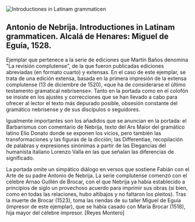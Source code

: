 ![Introductiones in Latinam grammaticen](imagenes/59_3_05.jpg)


## Antonio de Nebrija. Introductiones in Latinam grammaticen. Alcalá de Henares: Miguel de Eguía, 1528.

Ejemplar que pertenece a la serie de ediciones que Martín Baños denomina "La revisión complutense", de la que fueron publicadas ediciones abreviadas (en formato cuarto) y extensas. En el caso de este ejemplar, se trata de una edición extensa, basada en la primera impresión de la extensa complutense (13 de diciembre de 1520), «que ha de considerarse el último testamento gramatical nebrisense». Tanto en la portada como en el colofón se insiste en los ajustes y correcciones que se han llevado a cabo para ofrecer al lector el texto más depurado posible, obsesión constante del gramático nebrisense y de sus discípulos o seguidores. 

Igualmente importantes son los añadidos que se anuncian en la portada: el Barbarismus con comentario de Nebrija, texto del Ars Maior del gramático latino Elio Donato donde se exponen los vicios, pero también las transformaciones y las figuras de la dicción; las Differentiae, recopilación de palabras y expresiones sinónimas a partir de las Elegancias del humanista italiano Lorenzo Valla  en las que señalan las diferencias de significado.

 La portada omite un simpático diálogo en versos que sostiene Fabián con el Arte de su padre Antonio de Nebrija. La serie complutense comenzó con el célebre Arnao Guillén de Brocar, con el que Nebrija ya había establecido a principios de siglo un provechoso acuerdo para imprimir sus obras (si bien, como en todas las relaciones, hubo altibajos y no faltaron los pleitos). Tras la muerte de Brocar (1523), toma las riendas de su taller Miguel de Eguía (impresor de este ejemplar), que se había casado con María Brocar (1518), hija mayor del célebre impresor. [Reyes Montero]